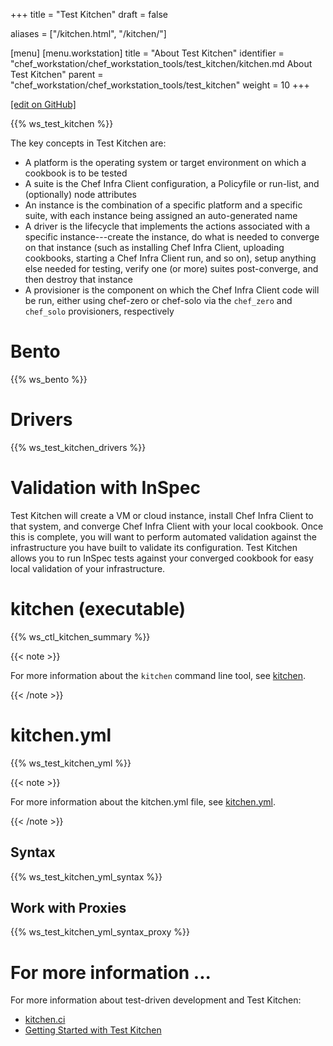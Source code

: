 +++
title = "Test Kitchen"
draft = false

aliases = ["/kitchen.html", "/kitchen/"]

[menu]
  [menu.workstation]
    title = "About Test Kitchen"
    identifier = "chef_workstation/chef_workstation_tools/test_kitchen/kitchen.md About Test Kitchen"
    parent = "chef_workstation/chef_workstation_tools/test_kitchen"
    weight = 10
+++    

[\[edit on GitHub\]](https://github.com/chef/chef-workstation/blob/master/www/content/workstation/kitchen.md)

{{% ws_test_kitchen %}}

The key concepts in Test Kitchen are:

-   A platform is the operating system or target environment on which a
    cookbook is to be tested
-   A suite is the Chef Infra Client configuration, a Policyfile or
    run-list, and (optionally) node attributes
-   An instance is the combination of a specific platform and a specific
    suite, with each instance being assigned an auto-generated name
-   A driver is the lifecycle that implements the actions associated
    with a specific instance---create the instance, do what is needed to
    converge on that instance (such as installing Chef Infra Client,
    uploading cookbooks, starting a Chef Infra Client run, and so on),
    setup anything else needed for testing, verify one (or more) suites
    post-converge, and then destroy that instance
-   A provisioner is the component on which the Chef Infra Client code
    will be run, either using chef-zero or chef-solo via the `chef_zero`
    and `chef_solo` provisioners, respectively

Bento
=====

{{% ws_bento %}}

Drivers
=======

{{% ws_test_kitchen_drivers %}}

Validation with InSpec
======================

Test Kitchen will create a VM or cloud instance, install Chef Infra
Client to that system, and converge Chef Infra Client with your local
cookbook. Once this is complete, you will want to perform automated
validation against the infrastructure you have built to validate its
configuration. Test Kitchen allows you to run InSpec tests against your
converged cookbook for easy local validation of your infrastructure.

kitchen (executable)
====================

{{% ws_ctl_kitchen_summary %}}

{{< note >}}

For more information about the `kitchen` command line tool, see
[kitchen](/ctl_kitchen/).

{{< /note >}}

kitchen.yml
===========

{{% ws_test_kitchen_yml %}}

{{< note >}}

For more information about the kitchen.yml file, see
[kitchen.yml](/config_yml_kitchen/).

{{< /note >}}

Syntax
------

{{% ws_test_kitchen_yml_syntax %}}

Work with Proxies
-----------------

{{% ws_test_kitchen_yml_syntax_proxy %}}

For more information ...
========================

For more information about test-driven development and Test Kitchen:

-   [kitchen.ci](https://kitchen.ci/)
-   [Getting Started with Test
    Kitchen](https://kitchen.ci/docs/getting-started/introduction/)
